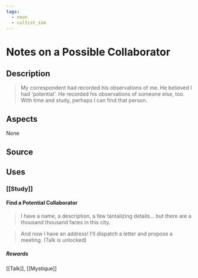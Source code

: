 ```yaml
---
tags:
  - noun
  - cultist_sim
---
```


# Notes on a Possible Collaborator

## Description

> My correspondent had recorded his observations of me. He believed I had 'potential'. He recorded his observations of someone else, too. With time and study, perhaps I can find that person. 

## Aspects
None

## Source

## Uses
### [[Study]]

#### Find a Potential Collaborator

> I have a name, a description, a few tantalizing details... but there are a thousand thousand faces in this city.

> And now I have an address! I'll dispatch a letter and propose a meeting.
> (Talk is unlocked)
##### Rewards
[[Talk]], [[Mystique]]